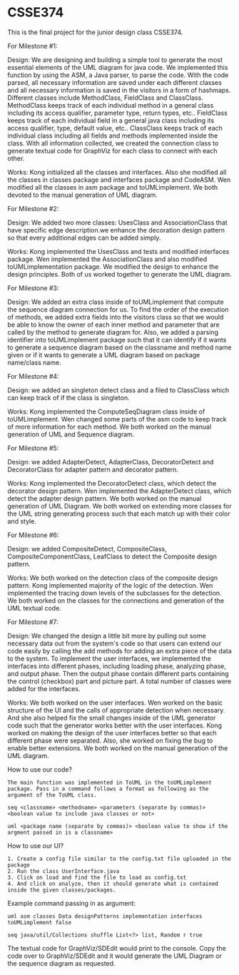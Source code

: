# CSSE374
This is the final project for the junior design class CSSE374. 

For Milestone #1: 

Design:
	We are designing and building a simple tool to generate the most essential elements of the UML diagram for java code. We implemented this function by using the ASM, a Java parser, to parse the code. With the code parsed, all necessary information are saved under each different classes and all necessary information is saved in the visitors in a form of hashmaps. Different classes include MethodClass, FieldClass and ClassClass. MethodClass keeps track of each individual method in a general class including its access qualifier, parameter type, return types, etc.. FieldClass keeps track of each individual field in a general java class including its access qualifier, type, default value, etc.. ClassClass keeps track of each individual class including all fields and methods implemented inside the class. With all information collected, we created the connection class to generate textual code for GraphViz for each class to connect with each other. 
	
Works:
	Kong initialized all the classes and interfaces. Also she modified all the classes in classes package and interfaces package and CodeASM.
	Wen modified all the classes in asm package and toUMLimplement.
	We both devoted to the manual generation of UML diagram.
	
For Milestone #2:

Design: 
	We added two more classes: UsesClass and AssociationClass that have specific edge description.we enhance the decoration design pattern so that every additional edges can be added simply.
	
Works: 
	Kong implemented the UsesClass and tests and modified interfaces package.
	Wen implemented the AssociationClass and also modified toUMLimplementation package.
	We modified the design to enhance the design principles.
	Both of us worked together to generate the UML diagram.

For Milestone #3:

Design:
	We added an extra class inside of toUMLimplement that compute the sequence diagram connection for us. To find the order of the execution of methods, we added extra fields into the visitors class so that we would be able to know the owner of each inner method and parameter that are called by the method to generate diagram for. Also, we added a parsing identifier into toUMLimplement package such that it can identify if it wants to generate a sequence diagram based on the classname and method name given or if it wants to generate a UML diagram based on package name/class name.

For Milestone #4:

Design:
	we added an singleton detect class and a filed to ClassClass which can keep track of if the class is singleton.
	
Works:
	Kong implemented the ComputeSeqDiagram class inside of toUMLimplement.
	Wen changed some parts of the asm code to keep track of more information for each method.
	We both worked on the manual generation of UML and Sequence diagram.
	

For Milestone #5:

Design: 
	we added AdapterDetect, AdapterClass, DecoratorDetect and DecoratorClass for adapter pattern and decorator pattern.
	
Works:
	Kong implemented the DecoratorDetect class, which detect the decorator design pattern.
	Wen implemented the AdapterDetect class, which detect the adapter design pattern.
	We both worked on the manual generation of UML Diagram. We both worked on extending more classes for the UML string generating process such that each match up with their color and style.
	

For Milestone #6:

Design:
	we added CompositeDetect, CompositeClass, CompositeComponentClass, LeafClass to detect the Composite design pattern.
	
Works:
	We both worked on the detection class of the composite design pattern.
	Kong implemented majority of the logic of the detection.
	Wen implemented the tracing down levels of the subclasses for the detection.
	We both worked on the classes for the connections and generation of the UML textual code.
	
For Milestone #7:

Design:
	We changed the design a little bit more by pulling out some necessary data out from the system's code so that users can extend our code easily by calling the add methods for adding an extra piece of the data to the system. To implement the user interfaces, we implemented the interfaces into different phases, including loading phase, analyzing phase, and output phase. Then the output phase contain different parts containing the control (checkbox) part and picture part. A total number of classes were added for the interfaces.
	
Works:
	We both worked on the user interfaces.
	Wen worked on the basic structure of the UI and the calls of appropriate detection when necessary. And she also helped fix the small changes inside of the UML generator code such that the generator works better with the user interfaces.
	Kong worked on making the design of the user interfaces better so that each different phase were separated. Also, she worked on fixing the bug to enable better extensions. 
	We both worked on the manual generation of the UML diagram.

How to use our code?

	The main function was implemented in ToUML in the toUMLimplement package. Pass in a command follows a format as following as the argument of the ToUML class. 
	
	seq <classname> <methodname> <parameters (separate by commas)> <boolean value to include java classes or not>
	
	uml <package name (separate by commas)> <boolean value to show if the argment passed in is a classname>
	
How to use our UI?

	1. Create a config file similar to the config.txt file uploaded in the package
	2. Run the class UserInterface.java
	3. Click on load and find the file to load as config.txt
	4. And click on analyze, then it should generate what is contained inside the given classes/packages.
	
Example command passing in as argument:
	
	uml asm classes Data designPatterns implementation interfaces toUMLimplement false
	
	seq java/util/Collections shuffle List<?> list, Random r true
	
The textual code for GraphViz/SDEdit would print to the console. Copy the code over to GraphViz/SDEdit and it would generate the UML Diagram or the sequence diagram as requested.

